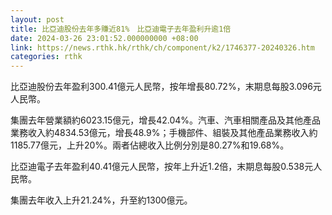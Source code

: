 ```yaml
---
layout: post
title: 比亞迪股份去年多賺近81%　比亞迪電子去年盈利升逾1倍
date: 2024-03-26 23:01:52.000000000 +08:00
link: https://news.rthk.hk/rthk/ch/component/k2/1746377-20240326.htm
categories: rthk
---
```


比亞迪股份去年盈利300.41億元人民幣，按年增長80.72%，末期息每股3.096元人民幣。

集團去年營業額約6023.15億元，增長42.04%。汽車、汽車相關產品及其他產品業務收入約4834.53億元，增長48.9%；手機部件、組裝及其他產品業務收入約1185.77億元，上升20%。兩者佔總收入比例分別是80.27%和19.68%。

比亞迪電子去年盈利40.41億元人民幣，按年上升近1.2倍，末期息每股0.538元人民幣。

集團去年收入上升21.24%，升至約1300億元。
